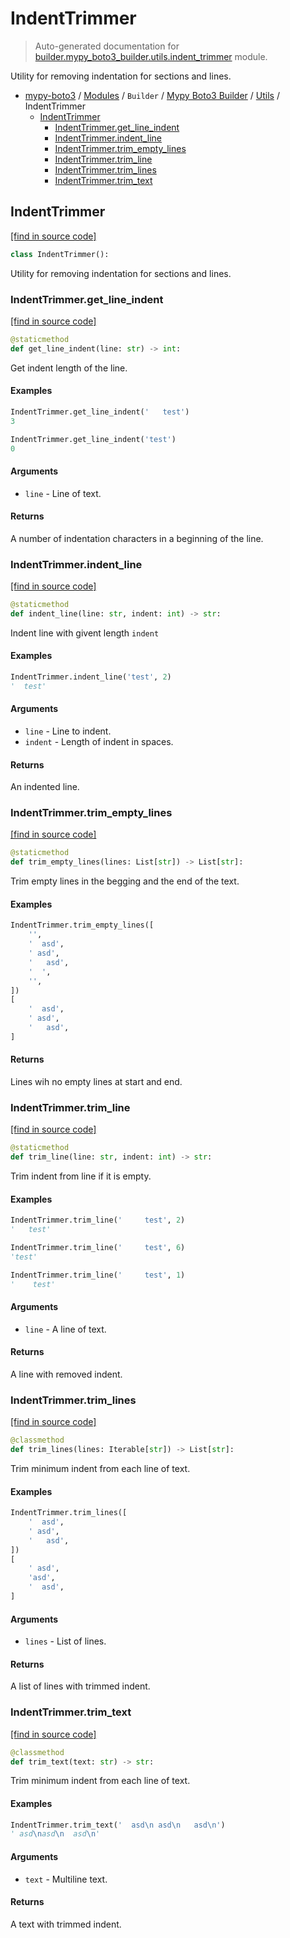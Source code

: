 # IndentTrimmer

> Auto-generated documentation for [builder.mypy_boto3_builder.utils.indent_trimmer](https://github.com/vemel/mypy_boto3/blob/master/builder/mypy_boto3_builder/utils/indent_trimmer.py) module.

Utility for removing indentation for sections and lines.

- [mypy-boto3](../../../README.md#mypy_boto3) / [Modules](../../../MODULES.md#mypy-boto3-modules) / `Builder` / [Mypy Boto3 Builder](../index.md#mypy-boto3-builder) / [Utils](index.md#utils) / IndentTrimmer
    - [IndentTrimmer](#indenttrimmer)
        - [IndentTrimmer.get_line_indent](#indenttrimmerget_line_indent)
        - [IndentTrimmer.indent_line](#indenttrimmerindent_line)
        - [IndentTrimmer.trim_empty_lines](#indenttrimmertrim_empty_lines)
        - [IndentTrimmer.trim_line](#indenttrimmertrim_line)
        - [IndentTrimmer.trim_lines](#indenttrimmertrim_lines)
        - [IndentTrimmer.trim_text](#indenttrimmertrim_text)

## IndentTrimmer

[[find in source code]](https://github.com/vemel/mypy_boto3/blob/master/builder/mypy_boto3_builder/utils/indent_trimmer.py#L11)

```python
class IndentTrimmer():
```

Utility for removing indentation for sections and lines.

### IndentTrimmer.get_line_indent

[[find in source code]](https://github.com/vemel/mypy_boto3/blob/master/builder/mypy_boto3_builder/utils/indent_trimmer.py#L129)

```python
@staticmethod
def get_line_indent(line: str) -> int:
```

Get indent length of the line.

#### Examples

```python
IndentTrimmer.get_line_indent('   test')
3

IndentTrimmer.get_line_indent('test')
0
```

#### Arguments

- `line` - Line of text.

#### Returns

A number of indentation characters in a beginning of the line.

### IndentTrimmer.indent_line

[[find in source code]](https://github.com/vemel/mypy_boto3/blob/master/builder/mypy_boto3_builder/utils/indent_trimmer.py#L150)

```python
@staticmethod
def indent_line(line: str, indent: int) -> str:
```

Indent line with givent length `indent`

#### Examples

```python
IndentTrimmer.indent_line('test', 2)
'  test'
```

#### Arguments

- `line` - Line to indent.
- `indent` - Length of indent in spaces.

#### Returns

An indented line.

### IndentTrimmer.trim_empty_lines

[[find in source code]](https://github.com/vemel/mypy_boto3/blob/master/builder/mypy_boto3_builder/utils/indent_trimmer.py#L16)

```python
@staticmethod
def trim_empty_lines(lines: List[str]) -> List[str]:
```

Trim empty lines in the begging and the end of the text.

#### Examples

```python
IndentTrimmer.trim_empty_lines([
    '',
    '  asd',
    ' asd',
    '   asd',
    '  ',
    '',
])
[
    '  asd',
    ' asd',
    '   asd',
]
```

#### Returns

Lines wih no empty lines at start and end.

### IndentTrimmer.trim_line

[[find in source code]](https://github.com/vemel/mypy_boto3/blob/master/builder/mypy_boto3_builder/utils/indent_trimmer.py#L102)

```python
@staticmethod
def trim_line(line: str, indent: int) -> str:
```

Trim indent from line if it is empty.

#### Examples

```python
IndentTrimmer.trim_line('     test', 2)
'   test'

IndentTrimmer.trim_line('     test', 6)
'test'

IndentTrimmer.trim_line('     test', 1)
'    test'
```

#### Arguments

- `line` - A line of text.

#### Returns

A line with removed indent.

### IndentTrimmer.trim_lines

[[find in source code]](https://github.com/vemel/mypy_boto3/blob/master/builder/mypy_boto3_builder/utils/indent_trimmer.py#L67)

```python
@classmethod
def trim_lines(lines: Iterable[str]) -> List[str]:
```

Trim minimum indent from each line of text.

#### Examples

```python
IndentTrimmer.trim_lines([
    '  asd',
    ' asd',
    '   asd',
])
[
    ' asd',
    'asd',
    '  asd',
]
```

#### Arguments

- `lines` - List of lines.

#### Returns

A list of lines with trimmed indent.

### IndentTrimmer.trim_text

[[find in source code]](https://github.com/vemel/mypy_boto3/blob/master/builder/mypy_boto3_builder/utils/indent_trimmer.py#L48)

```python
@classmethod
def trim_text(text: str) -> str:
```

Trim minimum indent from each line of text.

#### Examples

```python
IndentTrimmer.trim_text('  asd\n asd\n   asd\n')
' asd\nasd\n  asd\n'
```

#### Arguments

- `text` - Multiline text.

#### Returns

A text with trimmed indent.
